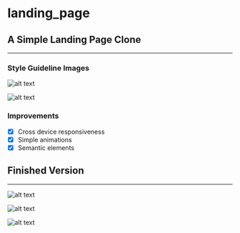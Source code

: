 # landing_page

## A Simple Landing Page Clone
---

### Style Guideline Images 

![alt text](/style_guidelines/01.png)

![alt text](/style_guidelines/02.png)

### Improvements

- [x] Cross device responsiveness
- [x] Simple animations
- [x] Semantic elements

## Finished Version
---

![alt text](/finished_images/127.0.0.1_5500_index.html.png)

![alt text](/finished_images/127.0.0.1_5500_index.html(iPad%20Pro).png)

![alt text](/finished_images/127.0.0.1_5500_index.html(iPhone%20SE).png)